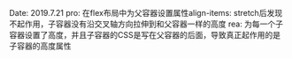 Date: 2019.7.21
pro: 在flex布局中为父容器设置属性align-items: stretch后发现不起作用，子容器没有沿交叉轴方向拉伸到和父容器一样的高度
rea: 为每一个子容器设置了高度，并且子容器的CSS是写在父容器的后面，导致真正起作用的是子容器的高度属性